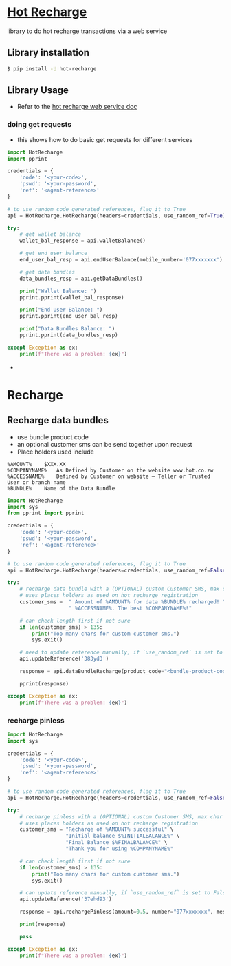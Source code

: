 # [Hot Recharge](hot.co.zw)
library to do hot recharge transactions via a web service

## Library installation
```sh
$ pip install -U hot-recharge
```

## Library Usage
- Refer to the [hot recharge web service doc](https://github.com/DonnC/Hot-Recharge-ZW/blob/master/Docs/HOT%20Recharge%20Webservice%202.7.7.docx)

### doing get requests
- this shows how to do basic get requests for different services
```python
import HotRecharge
import pprint

credentials = {
    'code': '<your-code>',
    'pswd': '<your-password',
    'ref': '<agent-reference>'
}

# to use random code generated references, flag it to True
api = HotRecharge.HotRecharge(headers=credentials, use_random_ref=True)

try:
    # get wallet balance
    wallet_bal_response = api.walletBalance()

    # get end user balance
    end_user_bal_resp = api.endUserBalance(mobile_number='077xxxxxxx')

    # get data bundles
    data_bundles_resp = api.getDataBundles()

    print("Wallet Balance: ")
    pprint.pprint(wallet_bal_response)

    print("End User Balance: ")
    pprint.pprint(end_user_bal_resp)

    print("Data Bundles Balance: ")
    pprint.pprint(data_bundles_resp)

except Exception as ex:
    print(f"There was a problem: {ex}")
```
-
# Recharge
## Recharge data bundles
- use bundle product code
- an optional customer sms can be send together upon request
- Place holders used include
```
%AMOUNT% 	$XXX.XX
%COMPANYNAME%	As Defined by Customer on the website www.hot.co.zw
%ACCESSNAME%	Defined by Customer on website – Teller or Trusted User or branch name
%BUNDLE%	Name of the Data Bundle
```
```python
import HotRecharge
import sys
from pprint import pprint

credentials = {
    'code': '<your-code>',
    'pswd': '<your-password',
    'ref': '<agent-reference>'
}

# to use random code generated references, flag it to True
api = HotRecharge.HotRecharge(headers=credentials, use_random_ref=False)

try:
    # recharge data bundle with a (OPTIONAL) custom Customer SMS, max char should not exceed 135
    # uses places holders as used on hot recharge registration
    customer_sms =  " Amount of %AMOUNT% for data %BUNDLE% recharged! " \
                    " %ACCESSNAME%. The best %COMPANYNAME%!"

    # can check length first if not sure
    if len(customer_sms) > 135:
        print("Too many chars for custom customer sms.")
        sys.exit()

    # need to update reference manually, if `use_random_ref` is set to False
    api.updateReference('383yd3')

    response = api.dataBundleRecharge(product_code="<bundle-product-code>", number="077xxxxxxx", mesg=customer_sms)

    pprint(response)

except Exception as ex:
    print(f"There was a problem: {ex}")
```

### recharge pinless
```python
import HotRecharge
import sys

credentials = {
    'code': '<your-code>',
    'pswd': '<your-password',
    'ref': '<agent-reference>'
}

# to use random code generated references, flag it to True
api = HotRecharge.HotRecharge(headers=credentials, use_random_ref=False)

try:
    # recharge pinless with a (OPTIONAL) custom Customer SMS, max char should not exceed 135
    # uses places holders as used on hot recharge registration
    customer_sms = "Recharge of %AMOUNT% successful" \
                   "Initial balance $%INITIALBALANCE%" \
                   "Final Balance $%FINALBALANCE%" \
                   "Thank you for using %COMPANYNAME%"

    # can check length first if not sure
    if len(customer_sms) > 135:
        print("Too many chars for custom customer sms.")
        sys.exit()

    # can update reference manually, if `use_random_ref` is set to False
    api.updateReference('37ehd93')

    response = api.rechargePinless(amount=0.5, number="077xxxxxxx", mesg=customer_sms)

    print(response)

    pass

except Exception as ex:
    print(f"There was a problem: {ex}")
```